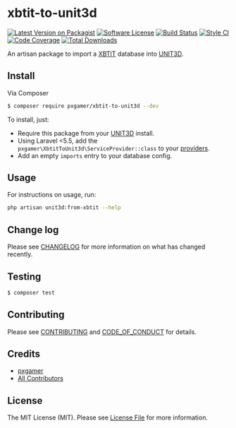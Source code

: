 # xbtit-to-unit3d

[![Latest Version on Packagist][ico-version]][link-packagist]
[![Software License][ico-license]](LICENSE.md)
[![Build Status][ico-travis]][link-travis]
[![Style CI][ico-styleci]][link-styleci]
[![Code Coverage][ico-code-quality]][link-code-quality]
[![Total Downloads][ico-downloads]][link-downloads]

An artisan package to import a [XBTIT] database into [UNIT3D].

## Install

Via Composer

```bash
$ composer require pxgamer/xbtit-to-unit3d --dev
```

To install, just:
- Require this package from your [UNIT3D][unit3d] install.
- Using Laravel <5.5, add the `pxgamer\XbtitToUnit3d\ServiceProvider::class` to your [providers].
- Add an empty `imports` entry to your database config.

## Usage

For instructions on usage, run:

```bash
php artisan unit3d:from-xbtit --help
```

## Change log

Please see [CHANGELOG](CHANGELOG.md) for more information on what has changed recently.

## Testing

```bash
$ composer test
```

## Contributing

Please see [CONTRIBUTING](.github/CONTRIBUTING.md) and [CODE_OF_CONDUCT](.github/CODE_OF_CONDUCT.md) for details.

## Credits

- [pxgamer][link-author]
- [All Contributors][link-contributors]

## License

The MIT License (MIT). Please see [License File](LICENSE.md) for more information.

[unit3d]: https://github.com/unit3d/unit3d
[xbtit]: https://github.com/btiteam/xbtit
[providers]: https://laravel.com/docs/master/providers#registering-providers

[ico-version]: https://img.shields.io/packagist/v/pxgamer/xbtit-to-unit3d.svg?style=flat-square
[ico-license]: https://img.shields.io/badge/license-MIT-brightgreen.svg?style=flat-square
[ico-travis]: https://img.shields.io/travis/HDInnovations/xbtit-to-unit3d/master.svg?style=flat-square
[ico-styleci]: https://styleci.io/repos/114135662/shield
[ico-code-quality]: https://img.shields.io/codecov/c/github/HDInnovations/xbtit-to-unit3d.svg?style=flat-square
[ico-downloads]: https://img.shields.io/packagist/dt/pxgamer/xbtit-to-unit3d.svg?style=flat-square

[link-packagist]: https://packagist.org/packages/pxgamer/xbtit-to-unit3d
[link-travis]: https://travis-ci.org/HDInnovations/xbtit-to-unit3d
[link-styleci]: https://styleci.io/repos/114135662
[link-code-quality]: https://codecov.io/gh/HDInnovations/xbtit-to-unit3d
[link-downloads]: https://packagist.org/packages/pxgamer/xbtit-to-unit3d
[link-author]: https://github.com/pxgamer
[link-contributors]: ../../contributors
